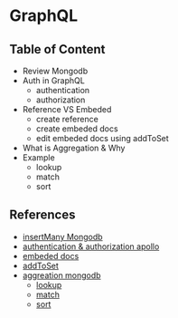 # GraphQL

## Table of Content

-   Review Mongodb
-   Auth in GraphQL
    -   authentication
    -   authorization
-   Reference VS Embeded
    -   create reference
    -   create embeded docs
    -   edit embeded docs using addToSet
-   What is Aggregation & Why
-   Example
    -   lookup
    -   match
    -   sort

## References

-   [insertMany Mongodb](https://www.mongodb.com/docs/drivers/node/current/usage-examples/insertMany/)
-   [authentication & authorization apollo](https://www.apollographql.com/docs/apollo-server/security/authentication/)
-   [embeded docs](https://www.mongodb.com/basics/embedded-mongodb)
-   [addToSet](https://www.mongodb.com/docs/manual/reference/operator/update/addToSet/)
-   [aggreation mongodb](https://www.mongodb.com/docs/manual/aggregation/)
    -   [lookup](https://www.mongodb.com/docs/manual/reference/operator/aggregation/lookup/)
    -   [match](https://www.mongodb.com/docs/manual/reference/operator/aggregation/match/)
    -   [sort](https://www.mongodb.com/docs/manual/reference/operator/aggregation/sort/)
